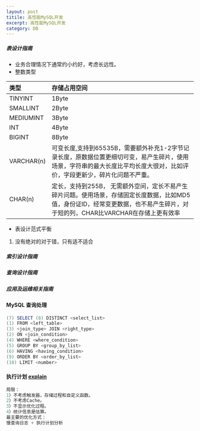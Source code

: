 ```yaml
---
layout: post
titile: 高性能MySQL开发
excerpt: 高性能MySQL开发
category: DB
---
```


##### 表设计指南
- 业务合理情况下通常约小约好，考虑长远性。
- 整数类型

|类型  | 存储占用空间  |
|:---|:-----|
|TINYINT | 1Byte|
|SMALLINT| 2Byte|
|MEDIUMINT| 3Byte|
|INT| 4Byte|
|BIGINT| 8Byte|
|VARCHAR(n)| 可变长度,支持到65535B，需要额外补充1-2字节记录长度，原数据位置更细切可变，易产生碎片，使用场景，字符串的最大长度比平均长度大很对，比如评价，字段更新少，碎片化问题不严重。|
|CHAR(n)| 定长，支持到255B， 无需额外空间，定长不易产生碎片问题。使用场景，存储固定长度数据，比如MD5值，身份证ID，经常变更数据，也不易产生碎片，对于短的列，CHAR比VARCHAR在存储上更有效率|

- 表设计范式平衡
1. 没有绝对的对于错，只有适不适合




##### 索引设计指南
##### 查询设计指南
##### 应用及运维相关指南

#### MySQL 查询处理

```java
(7) SELECT (8) DISTINCT <select_list>
(1) FROM <left_table>
(3) <join_type> JOIN <right_type>
(2) ON <join_condition>
(4) WHERE <where_condition>
(5) GROUP BY <group_by_list>
(6) HAVING <having_condition>
(9) ORDER BY <order_by_list>
(10) LIMIT <number>
```

#### 执行计划 [explain](https://dev.mysql.com/doc/refman/5.5/en/explain-output.html#explain-extra-information)

```java
局限：
1）不考虑触发器，存储过程和自定义函数。
2）不考虑Cache。
3）不显示优化过程。
4）统计信息是估算。 
最主要的优化方式：
慢查询日志 + 执行计划分析
```


